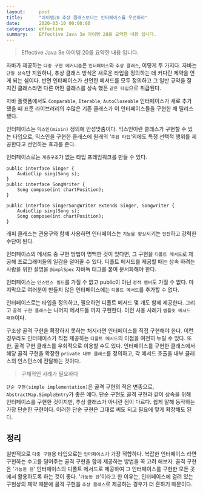 ```yaml
---
layout:     post
title:      "아이템20 추상 클래스보다는 인터페이스를 우선하라"
date:       2020-03-10 00:00:00
categories: effective
summary:    Effective Java 3e 아이템 20을 요약한 내용 입니다.
---
```


> Effective Java 3e 아이템 20를 요약한 내용 입니다.

자바가 제공하는 `다중 구현 메커니즘`은 `인터페이스`와 `추상 클래스`, 이렇게 두 가지다. 자바는 `단일 상속`만 지원하니, 추상 클래스 방식은 새로운 타입을 정의하는 데 커다란 제약을 안게 되는 셈이다. 반면 인터페이스가 선언한 메서드를 모두 정의하고 그 일반 규약을 잘 지킨 클래스라면 다른 어떤 클래스를 상속 했든 `같은 타입`으로 취급된다. 

자바 플랫폼에서도 `Comparable`, `Iterable`, `AutoCloseable` 인터페이스가 새로 추가 됐을 때 표준 라이브러리의 수많은 기존 클래스가 이 인터페이스들을 구현한 채 릴리스됐다. 

인터페이스는 `믹스인(mixin)` 정의에 안성맞춤이다. 믹스인이란 클래스가 구현할 수 있는 타입으로, 믹스인을 구현한 클래스에 원래의 '`주된 타입`'외에도 특정 선택적 행위를 제공한다고 선언하는 효과를 준다. 

인터페이스로는 `계층구조`가 없는 타입 프레임워크를 만들 수 있다. 

    public interface Singer {
    	AudioClip sing(Song s);
    }
    public interface SongWriter {
    	Song compose(int chartPosition);
    }

    public interface SingerSongWriter extends Singer, Songwriter {
    	AudioClip sing(Song s);
    	Song compose(int chartPosition);
    }

래퍼 클래스는 관용구와 함꼐 사용하면 인터페이스는 `기능을 향상`시키는 `안전`하고 강력한 수단이 된다. 

인터페이스의 메서드 중 구현 방법이 명백한 것이 있다면, 그 구현을 `디폴트 메서드`로 제공해 프로그래머들의 일감을 덜어줄 수 있다. 디폴트 메서드를 제공할 때는 상속 하려는 사람을 위한 설명을 `@implSpec` 자바독 태그를 붙여 문서화해야 한다. 

인터페이스는 `인스턴스 필드`를 가질 수 없고 public이 아닌 `정적 멤버`도 가질 수 없다. 마지막으로 여러분이 만들지 않은 인터페이스에는 `디폴트 메서드`를 추가할 수 없다. 

인터페이스로는 타입을 정의하고, 필요하면 디폴트 메서드 몇 개도 함께 제공한다. 그리고 `골격 구현 클래스`는 나머지 메서드들 까지 구현한다. 이런 사용 사례가 `템플릿 메서드 패턴`이다. 

구조상 골격 구현을 확장하지 못하는 처지라면 인터페이스를 직접 구현해야 한다. 이런 경우라도 인터페이스가 직접 제공하는 `디폴트 메서드`의 이점을 여전히 누릴 수 있다. 또한, 골격 구현 클래스를 우회적으로 이용할 수도 있다. 인터페이스를 구현한 클래스에서 해당 골격 구현을 확장한 `private 내부 클래스`를 정의하고, 각 메서드 호출을 내부 클래스의 인스턴스에 전달하는 것이다. 

> 구체적인 사례가 필요하다

`단순 구현(simple implementation)`은 골격 구현의 작은 변종으로, `AbstractMap.SimpleEntry`가 좋은 예다. 단순 구현도 골격 구현과 같이 상속을 위해 인터페이스를 구현한 것이지만, 추상 클래스가 아니란 점이 다르다. 쉽게 말해 동작하는 가장 단순한 구현이다. 이러한 단순 구현은 그대로 써도 되고 필요에 맞게 확장해도 된다. 

## 정리

일반적으로 `다중 구현`용 타입으로는 `인터페이스`가 가장 적합하다. 복잡한 인터페이스 라면 구현하는 수고를 덜어주는 골격 구현을 함께 제공하는 방법을 꼭 고려 해보자. 골격 구현은 '`가능한 한`' 인터페이스의 디폴트 메서드로 제공하여 그 인터페이스를 구현한 모든 곳에서 활용하도록 하는 것이 좋다. '`가능한 한`'이라고 한 이유는, 인터페이스에 걸려 있는 구현상의 제약 때문에 골격 구현을 `추상 클래스`로 제공하는 경우가 더 흔하기 때문이다.